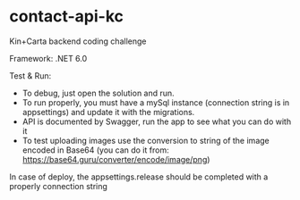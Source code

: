 # contact-api-kc
Kin+Carta backend coding challenge

Framework: .NET 6.0

Test & Run:
- To debug, just open the solution and run.
- To run properly, you must have a mySql instance (connection string is in appsettings) and update it with the migrations.
- API is documented by Swagger, run the app to see what you can do with it
- To test uploading images use the conversion to string of the image encoded in Base64 (you can do it from: https://base64.guru/converter/encode/image/png) 

In case of deploy, the appsettings.release should be completed with a properly connection string
